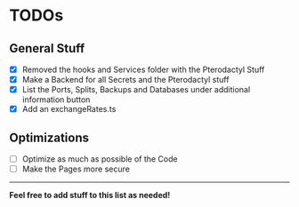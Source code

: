# TODOs

## General Stuff

- [x] Removed the hooks and Services folder with the Pterodactyl Stuff
- [x] Make a Backend for all Secrets and the Pterodactyl stuff
- [x] List the Ports, Splits, Backups and Databases under additional information button
- [x] Add an exchangeRates.ts

## Optimizations

- [ ] Optimize as much as possible of the Code
- [ ] Make the Pages more secure

---

**Feel free to add stuff to this list as needed!**
